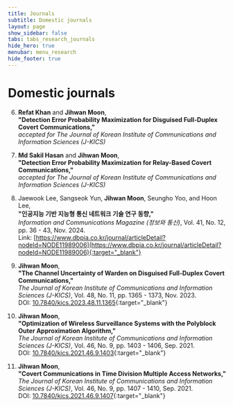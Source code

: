 ```yaml
---
title: Journals
subtitle: Domestic journals
layout: page
show_sidebar: false
tabs: tabs_research_journals
hide_hero: true
menubar: menu_research
hide_footer: true
---
```


# Domestic journals

6. __Refat Khan__ and __Jihwan Moon__,        
__"Detection Error Probability Maximization for Disguised Full-Duplex Covert Communications,"__     
_accepted for The Journal of Korean Institute of Communications and Information Sciences (J-KICS)_      

5. __Md Sakil Hasan__ and __Jihwan Moon__,        
__"Detection Error Probability Maximization for Relay-Based Covert Communications,"__     
_accepted for The Journal of Korean Institute of Communications and Information Sciences (J-KICS)_      

4. Jaewook Lee, Sangseok Yun, __Jihwan Moon__, Seungho Yoo, and Hoon Lee,        
__"인공지능 기반 지능형 통신 네트워크 기술 연구 동향,"__     
_Information and Communications Magazine (정보와 통신)_, Vol. 41, No. 12, pp. 36 - 43, Nov. 2024.        
Link: [https://www.dbpia.co.kr/journal/articleDetail?nodeId=NODE11989006](https://www.dbpia.co.kr/journal/articleDetail?nodeId=NODE11989006){:target="_blank"}      

3. __Jihwan Moon__,        
__"The Channel Uncertainty of Warden on Disguised Full-Duplex Covert Communications,"__     
_The Journal of Korean Institute of Communications and Information Sciences (J-KICS)_, Vol. 48, No. 11, pp. 1365 - 1373, Nov. 2023.        
DOI: [10.7840/kics.2023.48.11.1365](http://doi.org/10.7840/kics.2023.48.11.1365){:target="_blank"}      

2. __Jihwan Moon__,        
__"Optimization of Wireless Surveillance Systems with the Polyblock Outer Approximation Algorithm,"__     
_The Journal of Korean Institute of Communications and Information Sciences (J-KICS)_, Vol. 46, No. 9, pp. 1403 - 1406, Sep. 2021.      
DOI: [10.7840/kics.2021.46.9.1403](http://doi.org/10.7840/kics.2021.46.9.1403){:target="_blank"}  

1. __Jihwan Moon__,        
__"Covert Communications in Time Division Multiple Access Networks,"__     
_The Journal of Korean Institute of Communications and Information Sciences (J-KICS)_, Vol. 46, No. 9, pp. 1407 - 1410, Sep. 2021.      
DOI: [10.7840/kics.2021.46.9.1407](http://doi.org/10.7840/kics.2021.46.9.1407){:target="_blank"}  
